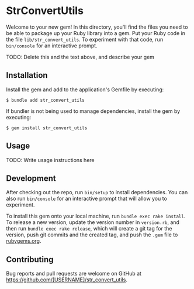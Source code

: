 # StrConvertUtils

Welcome to your new gem! In this directory, you'll find the files you need to be able to package up your Ruby library into a gem. Put your Ruby code in the file `lib/str_convert_utils`. To experiment with that code, run `bin/console` for an interactive prompt.

TODO: Delete this and the text above, and describe your gem

## Installation

Install the gem and add to the application's Gemfile by executing:

    $ bundle add str_convert_utils

If bundler is not being used to manage dependencies, install the gem by executing:

    $ gem install str_convert_utils

## Usage

TODO: Write usage instructions here

## Development

After checking out the repo, run `bin/setup` to install dependencies. You can also run `bin/console` for an interactive prompt that will allow you to experiment.

To install this gem onto your local machine, run `bundle exec rake install`. To release a new version, update the version number in `version.rb`, and then run `bundle exec rake release`, which will create a git tag for the version, push git commits and the created tag, and push the `.gem` file to [rubygems.org](https://rubygems.org).

## Contributing

Bug reports and pull requests are welcome on GitHub at https://github.com/[USERNAME]/str_convert_utils.
